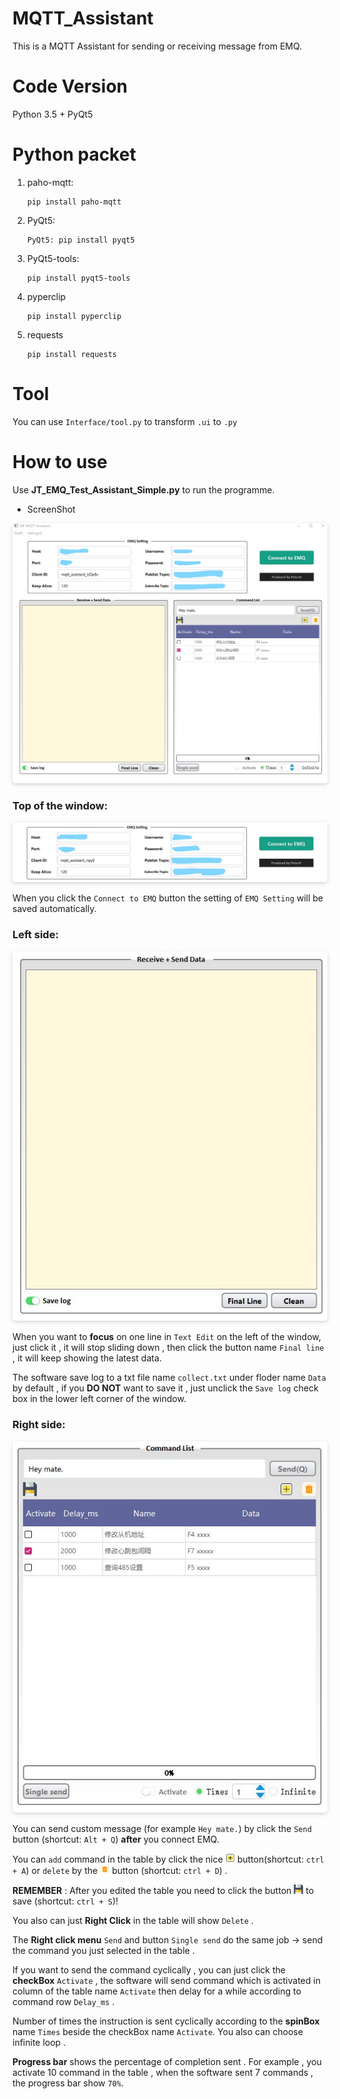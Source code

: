 # MQTT_Assistant

This is a MQTT Assistant for sending or receiving message from EMQ.

# Code Version

Python 3.5 + PyQt5


# Python packet

1. paho-mqtt: 
    ```
    pip install paho-mqtt
    ```

2. PyQt5: 
    ```
    PyQt5: pip install pyqt5
    ```

3. PyQt5-tools: 
    ```
    pip install pyqt5-tools
    ```
   
4. pyperclip
    ```
    pip install pyperclip
    ```

5. requests
    ```
    pip install requests
    ```


# Tool

You can use `Interface/tool.py` to transform `.ui` to `.py`

# How to use

Use **JT_EMQ_Test_Assistant_Simple.py** to run the programme.

- ScreenShot

<center>
    <img style="border-radius: 0.3125em;
    box-shadow: 0 2px 4px 0 rgba(34,36,38,.12),0 2px 10px 0 rgba(34,36,38,.08);" 
    src="./Doc/Software.jpg">
</center>

### Top of the window:

<center>
    <img style="border-radius: 0.3125em;
    box-shadow: 0 2px 4px 0 rgba(34,36,38,.12),0 2px 10px 0 rgba(34,36,38,.08);" 
    src="./Doc/top.jpg">
</center>

When you click the `Connect to EMQ` button the setting of `EMQ Setting` will be saved automatically.

### Left side:

<center>
    <img style="border-radius: 0.3125em;
    box-shadow: 0 2px 4px 0 rgba(34,36,38,.12),0 2px 10px 0 rgba(34,36,38,.08);" 
    src="./Doc/Letf_side.jpg">
</center>

When you want to **focus** on one line in `Text Edit` on the left of the window, just click it , it will stop sliding down , then click the button name `Final line` , it will keep showing the latest data.

The software save log to a txt file name `collect.txt` under floder name `Data` by default , if you **DO NOT** want to save it , just unclick the `Save log` check box in the lower left corner of the window.

### Right side:

<center>
    <img style="border-radius: 0.3125em;
    box-shadow: 0 2px 4px 0 rgba(34,36,38,.12),0 2px 10px 0 rgba(34,36,38,.08);" 
    src="./Doc/Right_side.jpg">
</center>


You can send custom message (for example `Hey mate.`) by click the `Send` button (shortcut: `Alt + Q`) **after** you connect EMQ.

You can `add` command in the table by click the nice <img src="/images/add.png" width="3%" height="3%"> button(shortcut: `ctrl + A`) or `delete` by the <img src="/images/Del.png" width="3%" height="3%"> button (shortcut: `ctrl + D`) .

**REMEMBER** : After you edited the table you need to click the button <img src="/images/Save.png" width="3%" height="3%"> to save (shortcut: `ctrl + S`)!

You also can just **Right Click** in the table will show `Delete` .

The **Right click menu** `Send` and button `Single send` do the same job -> send the command you just selected in the table .

If you want to send the command cyclically , you can just click the **checkBox** `Activate` , the software will send command which is activated in column of the table name `Activate` then delay for a while according to command row `Delay_ms` .

Number of times the instruction is sent cyclically according to the **spinBox** name `Times` beside the checkBox name `Activate`. You also can choose infinite loop .

**Progress bar** shows the percentage of completion sent . For example , you activate 10 command in the table , when the software sent 7 commands , the progress bar show `70%`. 